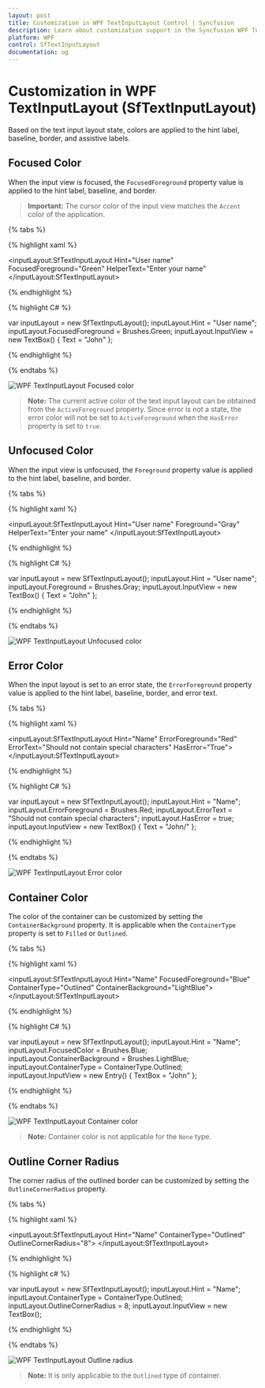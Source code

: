 ```yaml
---
layout: post
title: Customization in WPF TextInputLayout Control | Syncfusion
description: Learn about customization support in the Syncfusion WPF TextInputLayout (SfTextInputLayout) control and more.
platform: WPF
control: SfTextInputLayout
documentation: ug
---
```


# Customization in WPF TextInputLayout (SfTextInputLayout)

Based on the text input layout state, colors are applied to the hint label, baseline, border, and assistive labels.

## Focused Color

When the input view is focused, the `FocusedForeground` property value is applied to the hint label, baseline, and border.

> **Important:** The cursor color of the input view matches the `Accent` color of the application.

{% tabs %} 

{% highlight xaml %} 

<inputLayout:SfTextInputLayout
    Hint="User name" 
    FocusedForeground="Green"
    HelperText="Enter your name"
 <TextBox Text="John" />
</inputLayout:SfTextInputLayout>  
 
{% endhighlight %}

{% highlight C# %} 

var inputLayout = new SfTextInputLayout();
inputLayout.Hint = "User name";
inputLayout.FocusedForeground = Brushes.Green;
inputLayout.InputView = new TextBox() { Text = "John" }; 

{% endhighlight %}

{% endtabs %}

![WPF TextInputLayout Focused color](Images/Focusedcolor.png)

> **Note:** The current active color of the text input layout can be obtained from the `ActiveForeground` property. Since error is not a state, the error color will not be set to `ActiveForeground` when the `HasError` property is set to `true`.
## Unfocused Color

When the input view is unfocused, the `Foreground` property value is applied to the hint label, baseline, and border.

{% tabs %} 

{% highlight xaml %} 

<inputLayout:SfTextInputLayout
    Hint="User name" 
    Foreground="Gray"
    HelperText="Enter your name"
 <TextBox Text="John" />
</inputLayout:SfTextInputLayout>  
 
{% endhighlight %}

{% highlight C# %} 

var inputLayout = new SfTextInputLayout();
inputLayout.Hint = "User name";
inputLayout.Foreground = Brushes.Gray;
inputLayout.InputView = new TextBox() { Text = "John" }; 

{% endhighlight %}

{% endtabs %}

![WPF TextInputLayout Unfocused color](Images/Unfocusedcolor.png)

## Error Color

When the input layout is set to an error state, the `ErrorForeground` property value is applied to the hint label, baseline, border, and error text.

{% tabs %} 

{% highlight xaml %} 

<inputLayout:SfTextInputLayout
    Hint="Name" 
    ErrorForeground="Red"
    ErrorText="Should not contain special characters"
    HasError="True">
    <TextBox Text="John/" />
</inputLayout:SfTextInputLayout>  
 
{% endhighlight %}

{% highlight C# %} 

var inputLayout = new SfTextInputLayout();
inputLayout.Hint = "Name";
inputLayout.ErrorForeground = Brushes.Red;
inputLayout.ErrorText = "Should not contain special characters";
inputLayout.HasError = true;
inputLayout.InputView = new TextBox() { Text = "John/" }; 

{% endhighlight %}

{% endtabs %}

![WPF TextInputLayout Error color](Images/Errorcolor.png)

## Container Color
The color of the container can be customized by setting the `ContainerBackground` property. It is applicable when the `ContainerType` property is set to `Filled` or `Outlined`.

{% tabs %} 

{% highlight xaml %} 

<inputLayout:SfTextInputLayout
    Hint="Name" 
    FocusedForeground="Blue"
    ContainerType="Outlined"
    ContainerBackground="LightBlue">
    <TextBox Text="John" />
</inputLayout:SfTextInputLayout>  
 
{% endhighlight %}

{% highlight C# %} 

var inputLayout = new SfTextInputLayout();
inputLayout.Hint = "Name";
inputLayout.FocusedColor = Brushes.Blue;
inputLayout.ContainerBackground = Brushes.LightBlue;
inputLayout.ContainerType = ContainerType.Outlined;
inputLayout.InputView = new Entry() { TextBox = "John" }; 

{% endhighlight %}

{% endtabs %}

![WPF TextInputLayout Container color](Images/Containercolor.png)

> **Note:** Container color is not applicable for the `None` type.

## Outline Corner Radius

The corner radius of the outlined border can be customized by setting the `OutlineCornerRadius` property.

{% tabs %}

{% highlight xaml %}

<inputLayout:SfTextInputLayout
    Hint="Name" 
    ContainerType="Outlined"
    OutlineCornerRadius="8">
    <TextBox />
</inputLayout:SfTextInputLayout>  
			
{% endhighlight %}

{% highlight c# %}

var inputLayout = new SfTextInputLayout();
inputLayout.Hint = "Name";
inputLayout.ContainerType = ContainerType.Outlined;
inputLayout.OutlineCornerRadius = 8;
inputLayout.InputView = new TextBox(); 

{% endhighlight %}

{% endtabs %}

![WPF TextInputLayout Outline radius](Images/outlineradius.png)

> **Note:** It is only applicable to the `Outlined` type of container.
